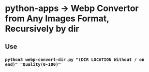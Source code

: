 # python-apps -> Webp Convertor from Any Images Format, Recursively by dir

## Use

### ```python3 webp-convert-dir.py "(DIR LOCATION Without / on end)" "Quality(0-100)"```
